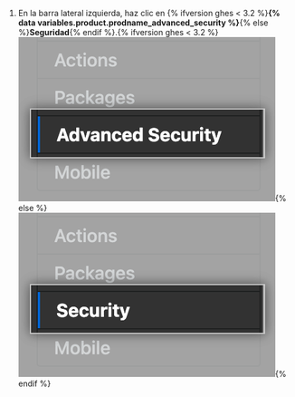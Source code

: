 1. En la barra lateral izquierda, haz clic en {% ifversion ghes < 3.2 %}**{% data variables.product.prodname_advanced_security %}**{% else %}**Seguridad**{% endif %}.{% ifversion ghes < 3.2 %} ![Advanced Security sidebar](/assets/images/enterprise/management-console/sidebar-advanced-security.png){% else %}
![Security sidebar](/assets/images/enterprise/3.2/management-console/sidebar-security.png){% endif %}
